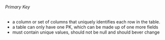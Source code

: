 ###### Primary Key
- a column or set of columns that uniquely identifies each row in the table. 
- a table can only have one PK, which can be made up of one more fields
- must contain unique values, should not be null and should bever change
